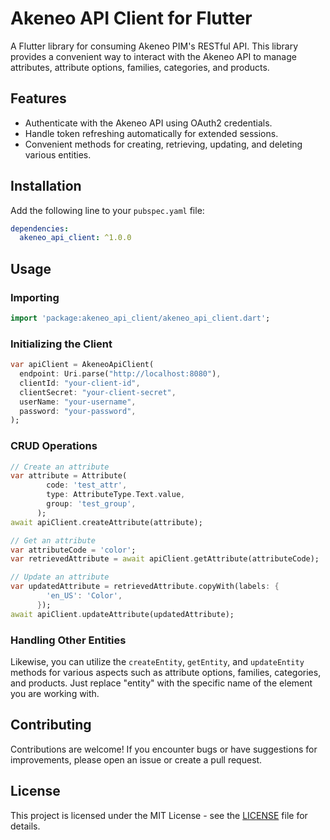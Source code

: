 # Akeneo API Client for Flutter

A Flutter library for consuming Akeneo PIM's RESTful API. This library provides a convenient way to interact with the Akeneo API to manage attributes, attribute options, families, categories, and products.

## Features

- Authenticate with the Akeneo API using OAuth2 credentials.
- Handle token refreshing automatically for extended sessions.
- Convenient methods for creating, retrieving, updating, and deleting various entities.

## Installation

Add the following line to your `pubspec.yaml` file:

```yaml
dependencies:
  akeneo_api_client: ^1.0.0
```

## Usage

### Importing

```dart
import 'package:akeneo_api_client/akeneo_api_client.dart';
```

### Initializing the Client

```dart
var apiClient = AkeneoApiClient(
  endpoint: Uri.parse("http://localhost:8080"),
  clientId: "your-client-id",
  clientSecret: "your-client-secret",
  userName: "your-username",
  password: "your-password",
);
```

### CRUD Operations

```dart
// Create an attribute
var attribute = Attribute(
        code: 'test_attr',
        type: AttributeType.Text.value,
        group: 'test_group',
      );
await apiClient.createAttribute(attribute);

// Get an attribute
var attributeCode = 'color';
var retrievedAttribute = await apiClient.getAttribute(attributeCode);

// Update an attribute
var updatedAttribute = retrievedAttribute.copyWith(labels: {
        'en_US': 'Color',
      });
await apiClient.updateAttribute(updatedAttribute);
```

### Handling Other Entities

Likewise, you can utilize the `createEntity`, `getEntity`, and `updateEntity` methods for various aspects such as attribute options, families, categories, and products. Just replace "entity" with the specific name of the element you are working with.

## Contributing

Contributions are welcome! If you encounter bugs or have suggestions for improvements, please open an issue or create a pull request.

## License

This project is licensed under the MIT License - see the [LICENSE](LICENSE) file for details.
